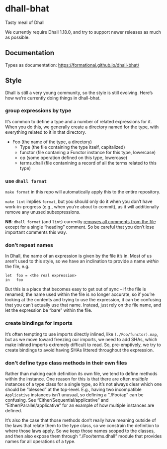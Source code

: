 # dhall-bhat
Tasty meal of Dhall

We currently require Dhall 1.18.0, and try to support newer releases as much as possible.

## Documentation

Types as documentation: https://formationai.github.io/dhall-bhat/

## Style

Dhall is still a very young community, so the style is still evolving. Here’s how we’re currently doing things in dhall-bhat.

### group expressions by type

It’s common to define a type and a number of related expressions for it. When you do this, we generally create a directory named for the type, with everything related to it in that directory.

- Foo (the name of the type, a directory)
  - Type (the file containing the type itself, capitalized)
  - functor (file contaning a Functor instance for this type, lowercase)
  - op (some operation defined on this type, lowercase)
  - terms.dhall (file contanining a record of all the terms related to this type)

### use `dhall format`

`make format` in this repo will automatically apply this to the entire repository.

`make lint` implies `format`, but you should only do it when you don’t have work-in-progress (e.g., when you’re about to commit), as it will additionally remove any unused subexpressions.

**NB**: `dhall format` (and `lint`) currently [removes all comments from the file](https://github.com/dhall-lang/dhall-haskell/issues/145) except for a single “heading” comment. So be careful that you don’t lose important comments this way.

### don’t repeat names

In Dhall, the name of an expression is given by the file it’s in. Most of us aren’t used to this style, so we have an inclination to provide a name _within_ the file, e.g.
```dhall
let  foo = <the real expression>
in   foo
```

But this is a place that becomes easy to get out of sync – if the file is renamed, the name used within the file is no longer accurate, so if you’re looking at the contents and trying to use the expression, it can be confusing that you can’t actually use that name. Instead, just rely on the file name, and let the expression be “bare” within the file.

### create bindings for imports

It’s often tempting to use imports directly inlined, like `(./Foo/functor).map`, but as we move toward freezing our imports, we need to add SHAs, which make inlined imports extremely difficult to read. So, pre-emptively, we try to create bindings to avoid having SHAs littered throughout the expression.

### don’t define type class methods in their own files

Rather than making each definition its own file, we tend to define methods within the instance. One reason for this is that there are often _multiple_ instances of a type class for a single type, so it’s not always clear which one should be “blessed” at the top-level. E.g., having two incompatible `Applicative` instances isn’t unusual, so defining a “./Foo/ap” can be confusing. See “Either/Sequential/applicative” and “Either/Parallel/applicative” for an example of how multiple instances are defined.

It’s also the case that those methods don’t really have meaning outside of the laws that relate them to the type class, so we constrain the definition to where those laws apply. So we keep those names scoped to the classes, and then also expose them through “./Foo/terms.dhall” module that provides names for all operations of a type.
